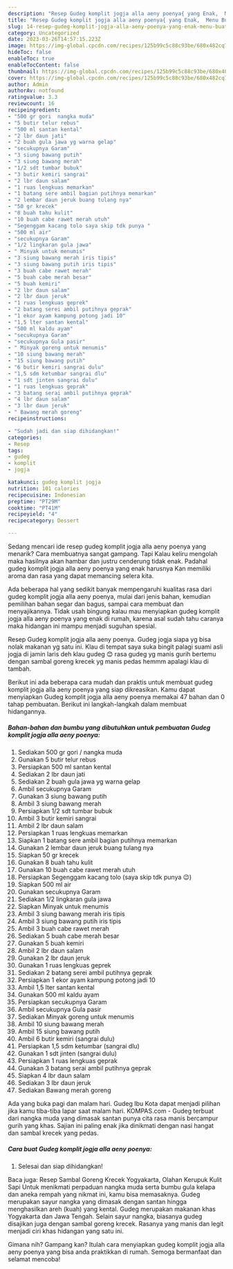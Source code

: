 ```yaml
---
description: "Resep Gudeg komplit jogja alla aeny poenya{ yang Enak,  Menu Buat lebaran"
title: "Resep Gudeg komplit jogja alla aeny poenya{ yang Enak,  Menu Buat lebaran"
slug: 14-resep-gudeg-komplit-jogja-alla-aeny-poenya-yang-enak-menu-buat-lebaran
category: Uncategorized
date: 2023-03-26T14:57:15.223Z
image: https://img-global.cpcdn.com/recipes/125b99c5c88c93be/680x482cq70/gudeg-komplit-jogja-alla-aeny-poenya-foto-resep-utama.jpg
hideToc: false
enableToc: true
enableTocContent: false
thumbnail: https://img-global.cpcdn.com/recipes/125b99c5c88c93be/680x482cq70/gudeg-komplit-jogja-alla-aeny-poenya-foto-resep-utama.jpg
cover: https://img-global.cpcdn.com/recipes/125b99c5c88c93be/680x482cq70/gudeg-komplit-jogja-alla-aeny-poenya-foto-resep-utama.jpg
author: Admin
authorAv: notfound
ratingvalue: 3.3
reviewcount: 16
recipeingredient:
- "500 gr gori  nangka muda"
- "5 butir telur rebus"
- "500 ml santan kental"
- "2 lbr daun jati"
- "2 buah gula jawa yg warna gelap"
- "secukupnya Garam"
- "3 siung bawang putih"
- "3 siung bawang merah"
- "1/2 sdt tumbar bubuk"
- "3 butir kemiri sangrai"
- "2 lbr daun salam"
- "1 ruas lengkuas memarkan"
- "1 batang sere ambil bagian putihnya memarkan"
- "2 lembar daun jeruk buang tulang nya"
- "50 gr krecek"
- "8 buah tahu kulit"
- "10 buah cabe rawet merah utuh"
- "Segenggam kacang tolo saya skip tdk punya "
- "500 ml air"
- "secukupnya Garam"
- "1/2 lingkaran gula jawa"
- " Minyak untuk menumis"
- "3 siung bawang merah iris tipis"
- "3 siung bawang putih iris tipis"
- "3 buah cabe rawet merah"
- "5 buah cabe merah besar"
- "5 buah kemiri"
- "2 lbr daun salam"
- "2 lbr daun jeruk"
- "1 ruas lengkuas geprek"
- "2 batang serei ambil putihnya geprak"
- "1 ekor ayam kampung potong jadi 10"
- "1,5 lter santan kental"
- "500 ml kaldu ayam"
- "secukupnya Garam"
- "secukupnya Gula pasir"
- " Minyak goreng untuk menumis"
- "10 siung bawang merah"
- "15 siung bawang putih"
- "6 butir kemiri sangrai dulu"
- "1,5 sdm ketumbar sangrai dlu"
- "1 sdt jinten sangrai dulu"
- "1 ruas lengkuas geprak"
- "3 batang serai ambil putihnya geprak"
- "4 lbr daun salam"
- "3 lbr daun jeruk"
- " Bawang merah goreng"
recipeinstructions:

- "Sudah jadi dan siap dihidangkan!"
categories:
- Resep
tags:
- gudeg
- komplit
- jogja

katakunci: gudeg komplit jogja 
nutrition: 101 calories
recipecuisine: Indonesian
preptime: "PT29M"
cooktime: "PT41M"
recipeyield: "4"
recipecategory: Dessert

---
```



Sedang mencari ide resep gudeg komplit jogja alla aeny poenya yang menarik? Cara membuatnya sangat gampang. Tapi Kalau keliru mengolah maka hasilnya akan hambar dan justru cenderung tidak enak. Padahal gudeg komplit jogja alla aeny poenya yang enak harusnya Kan memiliki aroma dan rasa yang dapat memancing selera kita.


Ada beberapa hal yang sedikit banyak mempengaruhi kualitas rasa dari gudeg komplit jogja alla aeny poenya, mulai dari jenis bahan, kemudian pemilihan bahan segar dan bagus, sampai cara membuat dan menyajikannya. Tidak usah bingung kalau mau menyiapkan gudeg komplit jogja alla aeny poenya yang enak di rumah, karena asal sudah tahu caranya maka hidangan ini mampu menjadi suguhan spesial.

Resep Gudeg komplit jogja alla aeny poenya. Gudeg jogja siapa yg bisa nolak makanan yg satu ini. Klau di tempat saya suka bingit palagi suami asli jogja di jamin laris deh klau gudeg 😊 rasa gudeg yg manis gurih bertemu dengan sambal goreng krecek yg manis pedas hemmm apalagi klau di tambah.


Berikut ini ada beberapa cara mudah dan praktis untuk membuat gudeg komplit jogja alla aeny poenya yang siap dikreasikan. Kamu dapat menyiapkan Gudeg komplit jogja alla aeny poenya memakai 47 bahan dan 0 tahap pembuatan. Berikut ini langkah-langkah dalam membuat hidangannya.

<!--inarticleads1-->

##### Bahan-bahan dan bumbu yang dibutuhkan untuk pembuatan Gudeg komplit jogja alla aeny poenya:

1. Sediakan 500 gr gori / nangka muda
1. Gunakan 5 butir telur rebus
1. Persiapkan 500 ml santan kental
1. Sediakan 2 lbr daun jati
1. Sediakan 2 buah gula jawa yg warna gelap
1. Ambil secukupnya Garam
1. Gunakan 3 siung bawang putih
1. Ambil 3 siung bawang merah
1. Persiapkan 1/2 sdt tumbar bubuk
1. Ambil 3 butir kemiri sangrai
1. Ambil 2 lbr daun salam
1. Persiapkan 1 ruas lengkuas memarkan
1. Siapkan 1 batang sere ambil bagian putihnya memarkan
1. Gunakan 2 lembar daun jeruk buang tulang nya
1. Siapkan 50 gr krecek
1. Gunakan 8 buah tahu kulit
1. Gunakan 10 buah cabe rawet merah utuh
1. Persiapkan Segenggam kacang tolo (saya skip tdk punya 😉)
1. Siapkan 500 ml air
1. Gunakan secukupnya Garam
1. Sediakan 1/2 lingkaran gula jawa
1. Siapkan  Minyak untuk menumis
1. Ambil 3 siung bawang merah iris tipis
1. Ambil 3 siung bawang putih iris tipis
1. Ambil 3 buah cabe rawet merah
1. Sediakan 5 buah cabe merah besar
1. Gunakan 5 buah kemiri
1. Ambil 2 lbr daun salam
1. Gunakan 2 lbr daun jeruk
1. Gunakan 1 ruas lengkuas geprek
1. Sediakan 2 batang serei ambil putihnya geprak
1. Persiapkan 1 ekor ayam kampung potong jadi 10
1. Ambil 1,5 lter santan kental
1. Gunakan 500 ml kaldu ayam
1. Persiapkan secukupnya Garam
1. Ambil secukupnya Gula pasir
1. Sediakan  Minyak goreng untuk menumis
1. Ambil 10 siung bawang merah
1. Ambil 15 siung bawang putih
1. Ambil 6 butir kemiri (sangrai dulu)
1. Persiapkan 1,5 sdm ketumbar (sangrai dlu)
1. Gunakan 1 sdt jinten (sangrai dulu)
1. Persiapkan 1 ruas lengkuas geprak
1. Gunakan 3 batang serai ambil putihnya geprak
1. Siapkan 4 lbr daun salam
1. Sediakan 3 lbr daun jeruk
1. Sediakan  Bawang merah goreng


Ada yang buka pagi dan malam hari. Gudeg Ibu Kota dapat menjadi pilihan jika kamu tiba-tiba lapar saat malam hari. KOMPAS.com - Gudeg terbuat dari nangka muda yang dimasak santan punya cita rasa manis bercampur gurih yang khas. Sajian ini paling enak jika dinikmati dengan nasi hangat dan sambal krecek yang pedas. 

<!--inarticleads2-->

##### Cara buat Gudeg komplit jogja alla aeny poenya:


1. Selesai dan siap dihidangkan!

Baca juga: Resep Sambal Goreng Krecek Yogyakarta, Olahan Kerupuk Kulit Sapi Untuk menikmati perpaduan nangka muda serta bumbu gula kelapa dan aneka rempah yang nikmat ini, kamu bisa memasaknya. Gudeg merupakan sayur nangka yang dimasak dengan santan hingga menghasilkan areh (kuah) yang kental. Gudeg merupakan makanan khas Yogyakarta dan Jawa Tengah. Selain sayur nangka, biasanya gudeg disajikan juga dengan sambal goreng krecek. Rasanya yang manis dan legit menjadi ciri khas hidangan yang satu ini. 

Gimana nih? Gampang kan? Itulah cara menyiapkan gudeg komplit jogja alla aeny poenya yang bisa anda praktikkan di rumah. Semoga bermanfaat dan selamat mencoba!
